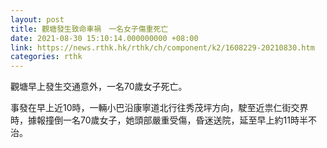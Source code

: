 ```yaml
---
layout: post
title: 觀塘發生致命車禍　一名女子傷重死亡
date: 2021-08-30 15:10:14.000000000 +08:00
link: https://news.rthk.hk/rthk/ch/component/k2/1608229-20210830.htm
categories: rthk
---
```


觀塘早上發生交通意外，一名70歲女子死亡。

事發在早上近10時，一輛小巴沿康寧道北行往秀茂坪方向，駛至近祟仁街交界時，據報撞倒一名70歲女子，她頭部嚴重受傷，昏迷送院，延至早上約11時半不治。
